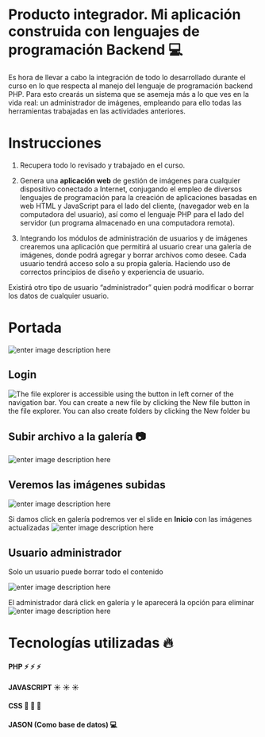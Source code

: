 # Producto integrador.                           Mi aplicación construida con lenguajes de programación Backend :computer:

Es hora de llevar a cabo la integración de todo lo desarrollado durante el curso en lo que respecta al manejo del lenguaje de programación backend PHP. Para esto crearás un sistema que se asemeja más a lo que ves en la vida real: un administrador de imágenes, empleando para ello todas las herramientas trabajadas en las actividades anteriores.

# Instrucciones
1. Recupera todo lo revisado y trabajado en el curso.

2. Genera una  **aplicación web**  de gestión de imágenes para cualquier dispositivo conectado a Internet, conjugando el empleo de diversos lenguajes de programación para la creación de aplicaciones basadas en web HTML y JavaScript para el lado del cliente, (navegador web en la computadora del usuario), así como el lenguaje PHP para el lado del servidor (un programa almacenado en una computadora remota).

3. Integrando los módulos de administración de usuarios y de imágenes crearemos una aplicación que permitirá al usuario crear una galería de imágenes, donde podrá agregar y borrar archivos como desee. Cada usuario tendrá acceso solo a su propia galería. Haciendo uso de correctos principios de diseño y experiencia de usuario.

Existirá otro tipo de usuario “administrador” quien podrá modificar o borrar los datos de cualquier usuario.

# Portada
![enter image description here](https://lh3.googleusercontent.com/Vm760YuKV8d5BTpKBRv6fkT4Vi8qnBWDPC0w9IX5Ac8aMxbtwsck1oF1UDd_sXV4YpDRkqNSd9rMsE6gQIU0HmlajYECc67_duwGOWXVcttVHVXGP_k5cedESB4y-N7eTfjid-d7hMrcgfiBKUorQvjA7uXtdpqQgQ05ApPH-_Ugk2eWFOi1AJDLPUaaFmbqAFkVcFrUvtcQZ1S4Vi8bVH0BPW8l1MyCor7wmXlqSfYvbp8DO59zd0Zt5whBc3zg-iKDBwty459e8IsH3JDv6eugOTk3b1sNNPUYnfKnDsCOmV3JB4MheOWr4L_fc1Fg16hetTPsgW1CxPmrXbRJ3_VI2IBix2U5VjoPrC_pwuNpfFzwqJ1GG1m0vVwwliAkcf_yxSuWo8-uo1RIrej82QPPvZOO30xfrXaIO2iCRuJH1Yc8nJEDPRBmlRZzb6AmJr79eh70OKrsfCGOer_xwjjzR6w7bSnU-QEEhEHa-X2FuSNzZN8YtkUIYmh-6-Mp7V_E39vEJ7elmUt2OC9z_eBNyaiNtbH1YlqLva6tjjAvQFcJwyGyb-xYrqvGV1WZ8JPXNMvLhAeXmi8TG9Ko3JuVPrWSGwXi8fFR1PCStmjKbygpLEPQ7CAkFxPLEu07lCnVsexx1XvFkrB4PjHoQBiJuIhf8xZl0H4FiJfkUYVJ2y1VFOCfcfd2FU-ZBBuyKCFi3XYaiz5yQwJnIhxSLzk=w1362-h625-no?authuser=0)



## Login

![The file explorer is accessible using the button in left corner of the navigation bar. You can create a new file by clicking the **New file** button in the file explorer. You can also create folders by clicking the **New folder** bu](https://lh3.googleusercontent.com/Dcgo1MWH2rNKtdcGZObIgAKw57ETxLM4nVNyPmYa8xBBed738qqKof4fOLaI0PxLIGcfXixUBi1vxhm3QdAwW00TJYQ2RrfhH2uhksfBW4hj0nAiWr2T28Jbs-B7qMLh2OjDT_zgWBGhWvajwdMXKiQ4KS90_ksC0RXKM9CWmFVAIGZxQTjhwdk-24qWXstg9Nc1sR5BpAsdl-OfnXt-rjsazA-Bk5wd_G1rI8UH4f4cB_c_a8YA1vsB_RGpwruYIHxnX118l0rGUQcMm5qS6WLDqUPmPUCSE5UBICgf0CIWgps7wobU3dJrOZv0aJS3GWG6v66_-cQfLh9HFm8B4ssKNopkXyjuvvZL2xjzyitKZxW-Aep0Ii2zcS5Pt7Z72iT_xxwXzDGBnZudSLaejNdQCdFtqs3VOu_S2jVU_LVoL9ARBPWlYq8IpVfLwSAvALr7bPaTB8No3KK06EyzFF9vHhoVGqzcz8w5_6hS09huqut_ccc9TebW7YZarwYv5cqLu9XV6sdXqtsXq9MKQGR7Uw_9PxxveXjN-sMF0UEHUMi7kTszrPe5dfbU-TN2fgPMr77wm7OoehvyTk_62KkbXynXldFYRqZGHDqzbaZzihS4gh9dBZ5dglJMCe96yRqCsSPFJ8bDkERIkwWlFs3Ega30Ej45HZpC5XY0lWZv4K3nGgs5bLrYS3VfvWxtNI_IYhD3ksWdIWl25KlOrm8=w1343-h621-no?authuser=0)

## Subir archivo a la galería :camera:

![enter image description here](https://lh3.googleusercontent.com/ezJJw5Y2NGxoYTRvwv8CUC-Mpb3m-LzNCq1Yt0j5qpYWrWH4UjtpHcO4wbZj9K3arz4KQymgN1BnNLMvF453bEbB5laR5L2Z203fIM_p17hpxiwVrxhohbTwQdu84dMF6yjKKnr8fIiG9hH_dTPoY1CE9lAhN4zZ7BJwq4VUJYi8XCnV4wLvV4taHKPUMxjq9bQcjyjXGunOV8-zB8xGhm1-3DMChqLkKXwqk0eFfargM28BVsR8jfoybIbPtJ-GNzE1asqwReG51qS6_INh8i3vSi10YIpd7_U_ayOiM9uuPUJ8MqJ7ybs1ZYCwI5f6PVYTlELeT-idctTUdC240KjiXyGWVjxkfrdSvZJ-WrpMzQBw0yQ5CT5_s9YInh4pCyGmo0J8jmkZ85Kj40z7v5sq8XDd5hPaFE2v__dXxWMcZ510CUsr7nZluu4YOvVo8iL0wFqEnejfIotqlu_6jM30sdtvrNY5aAVYx9ok48BBQ1ZmoarLUWPSW7bxtm8Bwb6j3kuqksgpSxHEIotkSSa0mtkNTD1CMsljqJ5kQQHr4qyhIBmWamB8G3It8NT0XPFuFa7vkpfRqG7tBWWy2ZAWk4VcL3o-APZkuO6kIM6VSDe4IP3oDPks7M5XStApgpuCufalQxJWxTHvJQUmEEsLenkL9f0_8VbYxjgpyVrV2dIM1FyyIz0CbO3TWKJkXKUDgKByBSrfuCGtBFZxCxw=w1354-h625-no?authuser=0)

## Veremos las imágenes subidas
![enter image description here](https://lh3.googleusercontent.com/9lCPkoe2RWO-zSPwG74gIjoL1yAw1haXkAC6hC6bg4Ne0PoQfd5gKXtyexP-IBybVpDmaZbnl4enFoyjHSjhVspm-nXuoLbL1-O8mLodC2TzjZvwCN1oRWhHMgNW-HSkB1tlaICFEZ7RY68HP8ltWe5n9uusdH8h353Un07vwNZ102UHAJIqamKGENJ7LQOTHpKyzkTHgbXrUSMWGl__BEwm0TUkluUrH6NXx55FDelDAxeIwbmFgWOncszdjZT4nEYTHyEJcuZ5V5HmYwli5zhJCWsOZsKLpR-FlP9gZySWl3d1LfjWTHhbMger2nAqarn0RHAT5WTMfe7Gv4ibK6lvcYbTyhBuwWRZgLQMj3Lcw_CVkGG3GJ_0HA8udHye8dZ2O-jh2TqxtdiPdI7bimr5hHtJ9bugtjEKFrTfc4XR4HSVMjSjusFguntLkfEXZv5SAPoBjvKtinfnE7ggfnx1vQAYxGc4jODWn4E8CWIzQz1sariCgSypi9pvTfvQbb24Ff9L6KodeaebKzqJKVpAA8iX2Gd4rTwad_9NYBH8anpxKNLiGS4ygatHID7i8PivlSWah3SsA0FjJX5rknBdb0mwPrISuvRugccougcPHTaX_Qokw5jHsAv63aodj_PEM6cwMuWOZWLacMI7lsA0vKtObePVCyV6KLJjxcHLm7yLcNCPOoktTdxOh5XPPJtrWJyK9rzZaFEqH_nHNho=w1338-h396-no?authuser=0)

Si damos click en galería podremos ver el slide en **Inicio** con las imágenes actualizadas
![enter image description here](https://lh3.googleusercontent.com/fSqGj7tuqgRI8SPHJwxzK7aj1PLb9CfY-zVVBUbBlrrFFNXn-nQzMPAsXOUijaUs-t_OaQSTpMsrhAYmpFAT8ebWUpJVm0ZcANd6mPBhSj4uIeXVqMl8VRFE8she2v4-Tf1d7DABojPtHvsfZZukvukPpoFT9-6Gai_rKNzrmFu86iJSkhLBvsdDhG6RzKDgq1IufsaR7gGIGlmywSncvP_7rJsu5e_4TV4FYFCr5dJUO_rtySeJuy-PWVB0A2si7akvGmHSNVQijVpYcyWL3SxQPbRlt6NYturEHBW8Yraotc-Xrzg0sLeD303dDsowtTR4ubghYbZot4KTOvOV6uH_9qp_VwbFccOZBiHFiZH0HeLKFVn7Y7UjkaCSeTxPc4LawrwsKVRNgBCCi7po-BmpyRYSdoXmvUpzSAeh2UhnNS5rz2RST-NiZJ2ojbUgkVTV1tWlimzg7CdfkOhV0HP7GeZU-ThyKnS-rePmHDKGWMJEdQbnGBDs52b1HevpMztJsOv2qibhm2YN9Nf5j77FJe-wnGua4y6FXmZTi_fkKcgXh7n_PZRKEnWO5-L4wnJeufYbftYr5FwWnlcKDFMkpwIBnvnce9AH0G-8oiGA-GJB5FXkTMULVMgfTTsyaxek0p7h6RW-G4dqXrj-45c0Rv2S98bjyF2IylY903T0bD7I7aC2U8JaQ-cZ4fVkh5tV5EvvyVcH7GGbD5VSfW8=w1250-h618-no?authuser=0)

## Usuario administrador
Solo un usuario puede borrar todo el contenido

![enter image description here](https://lh3.googleusercontent.com/H-LwWEQMEzefufolQkhDKA23Vm3J55WIoM6DDLX1j7_oqJqVcfsFUDUFQpSpt5DHpxDMK9VEBm7u3S4F723tgCTYH8qObD7VI_usF-bJ2DunKmfmRwDkrVr2n6LwcWt-6P1_nCoeu63AQzMXFH7y2_aOSGzFZZrU6zYRJ0RzEAistznP1TH00f45dgXtExP1A7UD9wST92NCYTV1r8hJTRSKREK2YfOuMXIWt-4fZIb0rZrSn6tFhkvkdQVdqMHgRV9I0rMlzNFrlbvFyXxiOI1hC5geuQ4XlLYF2S6FIb81KZ3m8gbpRLsB54AiCcZZ_a0477zJVXujanYsDl9gS6_Dw3OdPwWgffoPjJqwC0foBxtL0AXHYBo6axFHxmxt3gYphVXAH_HzSzoDgx7x0tSf1TAA9klLQmHoYQvxWb9nnqNjybouSCrAK3q1wftPGF_uEFPGVT7O8i70RKOoPKKE75q9TwIYYNEweDFe-sv6YrxnejpEKJYhbW2_o1irhe4DrsfA0UyYTP_BOYJKoFGQCaRSI-LWiMAYD3abMw0pskSn6p40-AnVyv5J6C_OX6eolYYH_JLjLr2MkK7EONSaXsgsUZIKRT7gN9hiZF_4N6bPpxqVqUQzL2oN82cTuZgA9UC_4PSw3nZkBMsiCt2aQEFxpz9YrrulZYgBQ8gEHcQshK_spzNu_OIz4xjhHEMTigEPDNIZHZxmUYEfVno=w519-h398-no?authuser=0)

El administrador dará click en galería y le aparecerá la opción para eliminar
![enter image description here](https://lh3.googleusercontent.com/aSr9VTWiD6aPPg_qewrqfpqQqs79TeEJRZ9EIdFvl17zc4S0Rzkh8eD4LWdlKtd-sZSiuNu9SZzCo6biw_bWUxEkRl3CZKox7i5e7RuK8ZkwBaflEHRcH4RRAJybV5c6ljSwyBF5olXfcRyOYdKlK8rDXvUnYDNtTkTrYO205vp3VI4zc2MS7xKndterod48KGUvyGlfN5HiYKCe-nY4dBdC7gHoiizTxF09s2h6XNCMHdARjGI47MoYgJf1_azuudQL5oEEm41auG4Qyp80iGKkk-5S9SaeuiQ6F1IQqVY7zng1Z9q2WrU39CbkOlNTrkUWPVtnCUNP5mg1lIRZ6xoEVnjsLAWLF25-hhqpkjxa5Wpib3wdkj7J9DYRqRqTC_0X_239H2IKzLppIUNpqAm1QVEnELgkMsfVY7m8O6EZLZuMf_tz6IF8N5yNkY_ZyamqpNSZb-PzpeduTUCr6zCAhBxn7u5Fg8S5s9-BoalLZE8qWPk8P5hZY6jLchoXoVnIX6-1T-O0eibnrnECJazCTPk70uEmJgUhSFK-uWdOY6YTrUR2G47imNFqrSCTSuvrI1tkhgYkSH64hC8orEbiuPty8NpkSemw5vcJLIdl8nV6CY4-njs2rohxN35RdacVHBXE9PFoIigiij1jb_YLKz3PDIvvSFvMAZe_Oh-hY6iI9LAlz6YN6QBxPSMPa73n2A696gPt4EVkmGnVUJ8=w723-h328-no?authuser=0)

# Tecnologías utilizadas :fire:
#### PHP :zap: :zap: :zap:
#### JAVASCRIPT :sunny: :sunny: :sunny:
#### CSS :milky_way: :milky_way: :milky_way:
#### JASON (Como base de datos) :computer:

